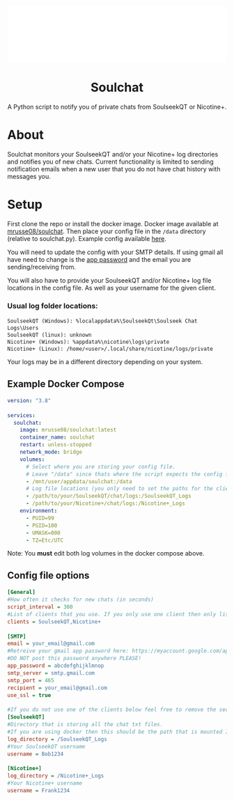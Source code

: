 ![banner](https://raw.githubusercontent.com/mrusse/soulchat/refs/heads/main/resources/banner.png)

<h1 align="center">Soulchat</h1>
<p align="center">
  A Python script to notify you of private chats from SoulseekQT or Nicotine+.
</p>

# About
Soulchat monitors your SoulseekQT and/or your Nicotine+ log directories and notifies you of new chats.
Current functionality is limited to sending notification emails when a new user that you do not have chat
history with messages you.

# Setup
First clone the repo or install the docker image. Docker image available at [mrusse08/soulchat](https://hub.docker.com/repository/docker/mrusse08/soulchat/general).
Then place your config file in the `/data` directory (relative to soulchat.py). Example config available [here](https://github.com/mrusse/soulchat/blob/main/config.ini).

You will need to update the config with your SMTP details. If using gmail all have need to change is the [app password](https://myaccount.google.com/apppasswords) and
the email you are sending/receiving from. 

You will also have to provide your SoulseekQT and/or Nicotine+ log file locations in the config file. As well as your username for the given client.

### Usual log folder locations:
```
SoulseekQT (Windows): %localappdata%\SoulseekQt\Soulseek Chat Logs\Users
SoulseekQT (linux): unknown
Nicotine+ (Windows): %appdata%\nicotine\logs\private
Nicotine+ (Linux): /home/<user>/.local/share/nicotine/logs/private
```
Your logs may be in a different directory depending on your system.

## Example Docker Compose

```yml
version: "3.8"

services:
  soulchat:
    image: mrusse08/soulchat:latest
    container_name: soulchat
    restart: unless-stopped
    network_mode: bridge
    volumes:
      # Select where you are storing your config file.
      # Leave "/data" since thats where the script expects the config file to be.
      - /mnt/user/appdata/soulchat:/data
      # Log file locations (you only need to set the paths for the clients you use).
      - /path/to/your/SoulseekQT/chat/logs:/SoulseekQT_Logs
      - /path/to/your/Nicotine+/chat/logs:/Nicotine+_Logs
    environment:
      - PUID=99
      - PGID=100
      - UMASK=000
      - TZ=Etc/UTC
```
Note: You **must** edit both log volumes in the docker compose above.

## Config file options

```ini
[General]
#How often it checks for new chats (in seconds)
script_interval = 300
#List of clients that you use. If you only use one client then only list one.
clients = SoulseekQT,Nicotine+

[SMTP]
email = your_email@gmail.com
#Retreive your gmail app password here: https://myaccount.google.com/apppasswords
#DO NOT post this password anywhere PLEASE!
app_password = abcdefghijklmnop
smtp_server = smtp.gmail.com
smtp_port = 465
recipient = your_email@gmail.com
use_ssl = true

#If you do not use one of the clients below feel free to remove the section from the config.
[SoulseekQT]
#Directory that is storing all the chat txt files. 
#If you are using docker then this should be the path that is mounted INSIDE the container.
log_directory = /SoulseekQT_Logs
#Your SoulseekQT username
username = Bob1234

[Nicotine+]
log_directory = /Nicotine+_Logs
#Your Nicotine+ username
username = Frank1234
```
